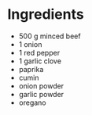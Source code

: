 # Ingredients

- 500 g minced beef
- 1 onion
- 1 red pepper
- 1 garlic clove
- paprika
- cumin
- onion powder
- garlic powder
- oregano
